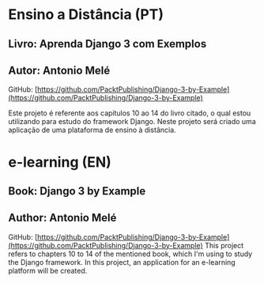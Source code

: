 # Ensino a Distância (PT)
## Livro: Aprenda Django 3 com Exemplos
## Autor: Antonio Melé
GitHub: [https://github.com/PacktPublishing/Django-3-by-Example](https://github.com/PacktPublishing/Django-3-by-Example)

Este projeto é referente aos capítulos 10 ao 14 do livro citado, o qual estou utilizando para estudo do framework Django. Neste projeto será criado uma aplicação de uma plataforma de ensino à distância.

# e-learning (EN)
## Book: Django 3 by Example
## Author: Antonio Melé
GitHub: [https://github.com/PacktPublishing/Django-3-by-Example](https://github.com/PacktPublishing/Django-3-by-Example)
This project refers to chapters 10 to 14 of the mentioned book, which I'm using to study the Django framework. In this project, an application for an e-learning platform will be created.

